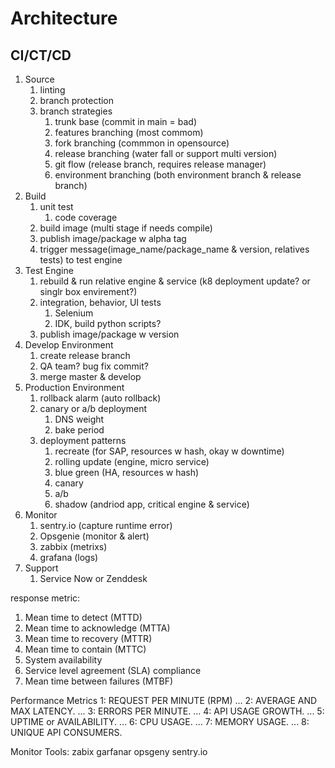 # Architecture

## CI/CT/CD
1. Source
   1. linting
   2. branch protection
   3. branch strategies
      1. trunk base (commit in main = bad)
      2. features branching (most commom)
      3. fork branching (commmon in opensource)
      4. release branching (water fall or support multi version)
      5. git flow (release branch, requires release manager)
      6. environment branching (both environment branch & release branch)
2. Build
   1. unit test
      1. code coverage
   2. build image (multi stage if needs compile)
   3. publish image/package w alpha tag
   4. trigger message(image_name/package_name & version, relatives tests) to test engine
3. Test Engine
   1. rebuild & run relative engine & service (k8 deployment update? or singlr box envirement?)
   2. integration, behavior, UI tests
      1. Selenium
      2. IDK, build python scripts?
   3. publish image/package w version
4. Develop Environment
   1. create release branch
   2. QA team? bug fix commit?
   3. merge master & develop
5. Production Environment
   1. rollback alarm (auto rollback)
   2. canary or a/b deployment
      1. DNS weight
      2. bake period
   3. deployment patterns
      1. recreate (for SAP, resources w hash, okay w downtime)
      2. rolling update (engine, micro service)
      3. blue green (HA, resources w hash)
      4. canary
      5. a/b
      6. shadow (andriod app, critical engine & service)
6. Monitor
    1. sentry.io (capture runtime error)
    2. Opsgenie (monitor & alert)
    3. zabbix (metrixs)
    4. grafana (logs)
7. Support
   1. Service Now or Zenddesk


response metric:
1. Mean time to detect (MTTD)
2. Mean time to acknowledge (MTTA)
3. Mean time to recovery (MTTR)
4. Mean time to contain (MTTC)
5. System availability
6. Service level agreement (SLA) compliance
7. Mean time between failures (MTBF)

Performance Metrics
1: REQUEST PER MINUTE (RPM) ...
2: AVERAGE AND MAX LATENCY. ...
3: ERRORS PER MINUTE. ...
4: API USAGE GROWTH. ...
5: UPTIME or AVAILABILITY. ...
6: CPU USAGE. ...
7: MEMORY USAGE. ...
8: UNIQUE API CONSUMERS.

Monitor Tools:
zabix
garfanar
opsgeny
sentry.io

